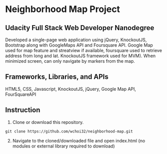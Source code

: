# Neighborhood Map Project
## Udacity Full Stack Web Developer Nanodegree
Developed a single-page web application using jQuery, KnockoutJS, Bootstrap along with GoogleMaps API and Foursquare API.
Google Map used for map feature and streatview if available, foursquare used to retrieve address from long and lat.
KnockoutJS framework used for MVM).
When minimized screen, can only navigate by markers from the map.
## Frameworks, Libraries, and APIs
HTML5, CSS, Javascript, KnockoutJS, jQuery, Google Map API, FourSquareAPI
## Instruction
1. Clone or download this repository.
```
git clone https://github.com/wchoi32/neighborhood-map.git
```
2. Navigate to the cloned/downloaded file and open index.html (no modules or external library required to download)
